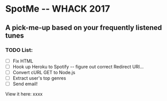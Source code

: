 # SpotMe -- WHACK 2017
## A pick-me-up based on your frequently listened tunes
### TODO List:   
- [ ] Fix HTML
- [ ] Hook up Heroku to Spotify -- figure out correct Redirect URI...
- [ ] Convert cURL GET to Node.js
- [ ] Extract user's top genres
- [ ] Send email!

View it here: xxxx


